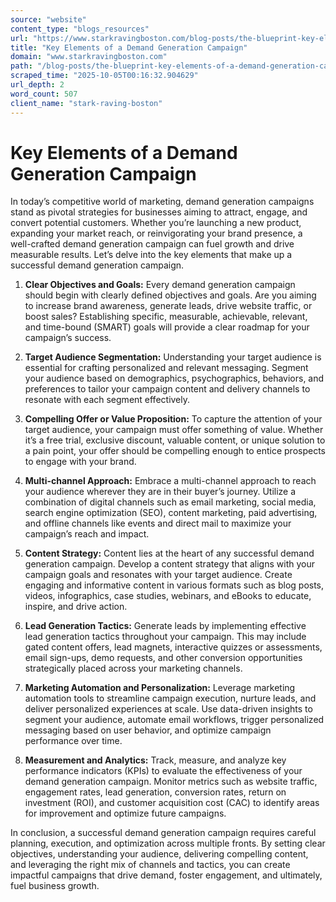 ```yaml
---
source: "website"
content_type: "blogs_resources"
url: "https://www.starkravingboston.com/blog-posts/the-blueprint-key-elements-of-a-demand-generation-campaign"
title: "Key Elements of a Demand Generation Campaign"
domain: "www.starkravingboston.com"
path: "/blog-posts/the-blueprint-key-elements-of-a-demand-generation-campaign"
scraped_time: "2025-10-05T00:16:32.904629"
url_depth: 2
word_count: 507
client_name: "stark-raving-boston"
---
```


# Key Elements of a Demand Generation Campaign

In today’s competitive world of marketing, demand generation campaigns stand as pivotal strategies for businesses aiming to attract, engage, and convert potential customers. Whether you’re launching a new product, expanding your market reach, or reinvigorating your brand presence, a well-crafted demand generation campaign can fuel growth and drive measurable results. Let’s delve into the key elements that make up a successful demand generation campaign.

1.  **Clear Objectives and Goals:** Every demand generation campaign should begin with clearly defined objectives and goals. Are you aiming to increase brand awareness, generate leads, drive website traffic, or boost sales? Establishing specific, measurable, achievable, relevant, and time-bound (SMART) goals will provide a clear roadmap for your campaign’s success.

2.  **Target Audience Segmentation:** Understanding your target audience is essential for crafting personalized and relevant messaging. Segment your audience based on demographics, psychographics, behaviors, and preferences to tailor your campaign content and delivery channels to resonate with each segment effectively.

3.  **Compelling Offer or Value Proposition:** To capture the attention of your target audience, your campaign must offer something of value. Whether it’s a free trial, exclusive discount, valuable content, or unique solution to a pain point, your offer should be compelling enough to entice prospects to engage with your brand.

4.  **Multi-channel Approach:** Embrace a multi-channel approach to reach your audience wherever they are in their buyer’s journey. Utilize a combination of digital channels such as email marketing, social media, search engine optimization (SEO), content marketing, paid advertising, and offline channels like events and direct mail to maximize your campaign’s reach and impact.

5.  **Content Strategy:** Content lies at the heart of any successful demand generation campaign. Develop a content strategy that aligns with your campaign goals and resonates with your target audience. Create engaging and informative content in various formats such as blog posts, videos, infographics, case studies, webinars, and eBooks to educate, inspire, and drive action.

6.  **Lead Generation Tactics:** Generate leads by implementing effective lead generation tactics throughout your campaign. This may include gated content offers, lead magnets, interactive quizzes or assessments, email sign-ups, demo requests, and other conversion opportunities strategically placed across your marketing channels.

7.  **Marketing Automation and Personalization:** Leverage marketing automation tools to streamline campaign execution, nurture leads, and deliver personalized experiences at scale. Use data-driven insights to segment your audience, automate email workflows, trigger personalized messaging based on user behavior, and optimize campaign performance over time.

8.  **Measurement and Analytics:** Track, measure, and analyze key performance indicators (KPIs) to evaluate the effectiveness of your demand generation campaign. Monitor metrics such as website traffic, engagement rates, lead generation, conversion rates, return on investment (ROI), and customer acquisition cost (CAC) to identify areas for improvement and optimize future campaigns.

In conclusion, a successful demand generation campaign requires careful planning, execution, and optimization across multiple fronts. By setting clear objectives, understanding your audience, delivering compelling content, and leveraging the right mix of channels and tactics, you can create impactful campaigns that drive demand, foster engagement, and ultimately, fuel business growth.